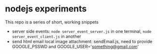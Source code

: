 # nodejs experiments
This repo is a series of short, working snippets
- server side events: `node server_event_server.js` in one terminal, `node server_event_client.js` in another
- send html email local image attachment: sendEmail.js, need to provide GOOGLE_PSSWD and GOOGLE_USER='something@gmail.com'
